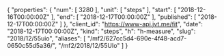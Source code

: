 {
  "properties": {
    "num": [
      3280
    ],
    "unit": [
      "steps"
    ],
    "start": [
      "2018-12-16T00:00:00Z"
    ],
    "end": [
      "2018-12-17T00:00:00Z"
    ],
    "published": [
      "2018-12-17T00:00:00Z"
    ]
  },
  "client_id": "https://www-api.jvt.me/fit",
  "date": "2018-12-17T00:00:00Z",
  "kind": "steps",
  "h": "h-measure",
  "slug": "2018/12/55uio",
  "aliases": [
    "/mf2/627cc5d4-690e-4f48-acd7-0650c55d5a36/",
    "/mf2/2018/12/55UIo"
  ]
}
